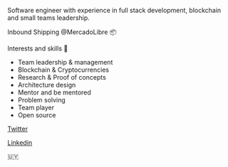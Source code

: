 Software engineer with experience in full stack development, blockchain and small teams leadership.
 
 
Inbound Shipping @MercadoLibre :package: 


Interests and skills :rocket:

- Team leadership & management
- Blockchain & Cryptocurrencies
- Research & Proof of concepts
- Architecture design
- Mentor and be mentored
- Problem solving
- Team player
- Open source



[Twitter](https://twitter.com/@mimc__)

[Linkedin](https://www.linkedin.com/in/marcos-mart%C3%ADnez/)


:uruguay: 

 
